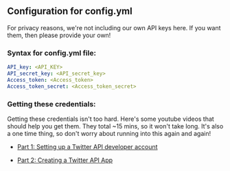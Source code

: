 ## Configuration for config.yml

For privacy reasons, we're not including our own API keys here. If you want them, then please provide your own!

### Syntax for config.yml file:

```yaml
API_key: <API_KEY>
API_secret_key: <API_secret_key>
Access_token: <Access_token>
Access_token_secret: <Access_token_secret>
```

### Getting these credentials:

Getting these credentials isn't too hard. Here's some youtube videos that should help you get them. They total ~15 mins, so it won't take long. It's also a one time thing, so don't worry about running into this again and again!

- [Part 1: Setting up a Twitter API developer account](https://www.youtube.com/watch?v=2o_qt9cXicM)

- [Part 2: Creating a Twitter API App](https://www.youtube.com/watch?v=IlSVJCBqxys) 